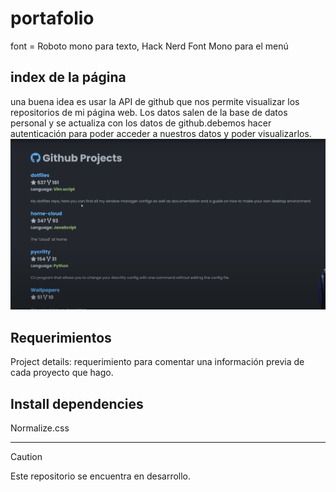 # portafolio

font = Roboto mono para texto, Hack Nerd Font Mono para el menú

## index de la página

una buena idea es usar la API de github que nos permite visualizar los repositorios de mi página web.
Los datos salen de la base de datos personal y se actualiza con los datos de github.debemos hacer autenticación para poder acceder a nuestros datos y poder visualizarlos.
![github-projects](src/img/markdown/github-projects.png)

## Requerimientos

Project details: requerimiento para comentar una información previa de cada proyecto que hago.

## Install dependencies

Normalize.css

---

> [!CAUTION]
> Este repositorio se encuentra en desarrollo.
